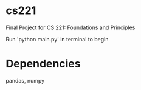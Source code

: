 # cs221
Final Project for CS 221: Foundations and Principles

Run 'python main.py' in terminal to begin

# Dependencies

pandas, numpy
